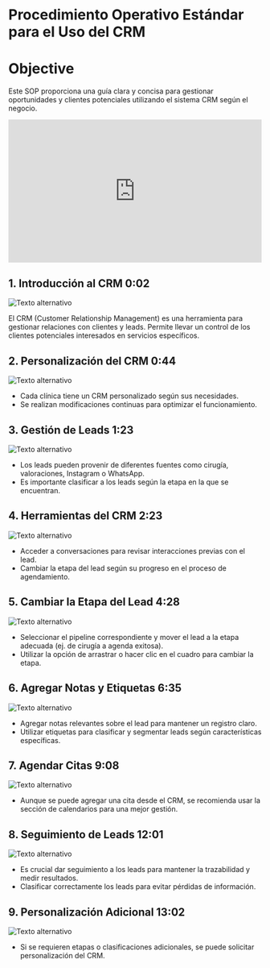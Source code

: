 # Procedimiento Operativo Estándar para el Uso del CRM

# Objective
Este SOP proporciona una guía clara y concisa para gestionar oportunidades y clientes potenciales utilizando el sistema CRM según el negocio.

<div style="position: relative; padding-bottom: 56.25%; height: 0;"><iframe src="https://www.loom.com/embed/d8b20dc983c147a5aa3d57c12cf44bd3?sid=33eabb36-82a3-444e-9c3f-2251d0b08b0a" frameborder="0" webkitallowfullscreen mozallowfullscreen allowfullscreen style="position: absolute; top: 0; left: 0; width: 100%; height: 100%;"></iframe></div>

## 1. Introducción al CRM 0:02
![Texto alternativo](img/crm1.jpg)

El CRM (Customer Relationship Management) es una herramienta para gestionar relaciones con clientes y leads.
Permite llevar un control de los clientes potenciales interesados en servicios específicos.
 
## 2. Personalización del CRM 0:44
![Texto alternativo](img/crm2.jpg)

- Cada clínica tiene un CRM personalizado según sus necesidades.
- Se realizan modificaciones continuas para optimizar el funcionamiento.
 
## 3. Gestión de Leads 1:23
![Texto alternativo](img/crm3.jpg)

- Los leads pueden provenir de diferentes fuentes como cirugía, valoraciones, Instagram o WhatsApp.
- Es importante clasificar a los leads según la etapa en la que se encuentran.
 
## 4. Herramientas del CRM 2:23
![Texto alternativo](img/crm4.jpg)

- Acceder a conversaciones para revisar interacciones previas con el lead.
- Cambiar la etapa del lead según su progreso en el proceso de agendamiento.
 
## 5. Cambiar la Etapa del Lead 4:28
![Texto alternativo](img/crm5.jpg)

- Seleccionar el pipeline correspondiente y mover el lead a la etapa adecuada (ej. de cirugía a agenda exitosa).
- Utilizar la opción de arrastrar o hacer clic en el cuadro para cambiar la etapa.
 
## 6. Agregar Notas y Etiquetas 6:35
![Texto alternativo](img/crm6.jpg)

- Agregar notas relevantes sobre el lead para mantener un registro claro.
- Utilizar etiquetas para clasificar y segmentar leads según características específicas.
 
## 7. Agendar Citas 9:08
![Texto alternativo](img/crm7.jpg)

- Aunque se puede agregar una cita desde el CRM, se recomienda usar la sección de calendarios para una mejor gestión.
 
## 8. Seguimiento de Leads 12:01
![Texto alternativo](img/crm8.jpg)

- Es crucial dar seguimiento a los leads para mantener la trazabilidad y medir resultados.
- Clasificar correctamente los leads para evitar pérdidas de información.
 
## 9. Personalización Adicional 13:02
![Texto alternativo](img/crm9.jpg)

- Si se requieren etapas o clasificaciones adicionales, se puede solicitar personalización del CRM.



